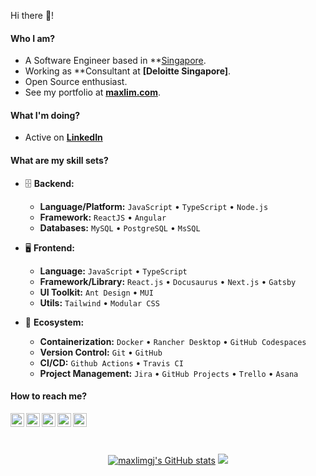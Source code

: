Hi there 👋!

#### Who I am?

- A Software Engineer based in **[Singapore](https://en.wikipedia.org/wiki/Dhaka).
- Working as **Consultant at **[Deloitte Singapore]**.
- Open Source enthusiast.
- See my portfolio at **[maxlim.com](https://www.maxlimgj.com)**.

#### What I'm doing?

- Active on **[LinkedIn](https://www.linkedin.com/in/maxlimgj)**


#### What are my skill sets?

- 🗄️ **Backend:**

  - **Language/Platform:** `JavaScript` • `TypeScript` • `Node.js`
  - **Framework:** `ReactJS` • `Angular` 
  - **Databases:** `MySQL` • `PostgreSQL` • `MsSQL`

- 🖥 **Frontend:**

  - **Language:** `JavaScript` • `TypeScript`
  - **Framework/Library:** `React.js` • `Docusaurus` • `Next.js` • `Gatsby`
  - **UI Toolkit:** `Ant Design` • `MUI`
  - **Utils:** `Tailwind` • `Modular CSS`

- 🎡 **Ecosystem:**
  - **Containerization:** `Docker` • `Rancher Desktop` • `GitHub Codespaces`
  - **Version Control:** `Git` • `GitHub`
  - **CI/CD:** `Github Actions` • `Travis CI`
  - **Project Management:** `Jira` • `GitHub Projects` • `Trello` • `Asana`

#### How to reach me?


<a href="https://www.linkedin.com/in/maxlimgj">
  <img align="left" alt="LinkedIn" width="22px" src="./assets/linkedin.svg" />
</a>
<a href="https://www.facebook.com/swozon">
  <img align="left" alt="Facebook" width="22px" src="./assets/facebook.svg" />
</a>
<a href="https://dev.to/maxlimgj">
  <img align="left" alt="Dev" width="22px" src="./assets/dev.svg" />
</a>
<a href="https://medium.com/@maxlimgj">
  <img align="left" alt="Medium" width="22px" src="./assets/medium.svg" />
</a>
<a href="mailto:limguanji@gmail.com">
  <img align="left" alt="Mail" width="22px" src="./assets/gmail.svg" />
</a>

<br/>
<br/>
<br/>

<p align="center">
<a href="http://www.github.com/maxlimgj"><img src="https://github-readme-stats.vercel.app/api?username=maxlimgj&show_icons=true&hide=&count_private=true&title_color=3382ed&text_color=ffffff&icon_color=3382ed&bg_color=1c1917&hide_border=true&show_icons=true" alt="maxlimgj's GitHub stats" /></a>
<a href="http://www.github.com/maxlimgj"><img src="https://github-readme-streak-stats.herokuapp.com/?user=maxlimgj&stroke=ffffff&background=1c1917&ring=0891b2&fire=0891b2&currStreakNum=ffffff&currStreakLabel=0891b2&sideNums=ffffff&sideLabels=ffffff&dates=ffffff&hide_border=true" /></a>
 </p>
 
